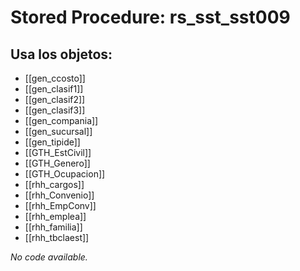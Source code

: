 # Stored Procedure: rs_sst_sst009

## Usa los objetos:
- [[gen_ccosto]]
- [[gen_clasif1]]
- [[gen_clasif2]]
- [[gen_clasif3]]
- [[gen_compania]]
- [[gen_sucursal]]
- [[gen_tipide]]
- [[GTH_EstCivil]]
- [[GTH_Genero]]
- [[GTH_Ocupacion]]
- [[rhh_cargos]]
- [[rhh_Convenio]]
- [[rhh_EmpConv]]
- [[rhh_emplea]]
- [[rhh_familia]]
- [[rhh_tbclaest]]

*No code available.*

